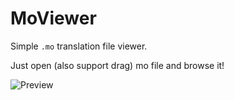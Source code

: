 # MoViewer

Simple `.mo` translation file viewer.

Just open (also support drag)  mo file and browse it!

![Preview](https://user-images.githubusercontent.com/12966814/39967656-0308508a-56f2-11e8-831e-c4442c89ec35.png)

